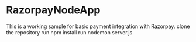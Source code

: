 # RazorpayNodeApp
This is a working sample for basic payment integration with Razorpay.
clone the repository 
run npm install
run nodemon server.js
